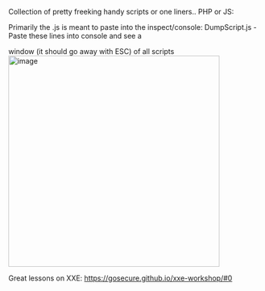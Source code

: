 Collection of pretty freeking handy scripts or one liners.. PHP or JS:

Primarily the .js is meant to paste into the inspect/console:
DumpScript.js - Paste these lines into console and see a <div> window (it should go away with ESC) of all scripts
<img width="419" alt="image" src="https://github.com/djsubstance/Essential-JS-or-PHP-one-liners/assets/20057689/a944fd34-1e76-4001-8962-b97032901427">


Great lessons on XXE: https://gosecure.github.io/xxe-workshop/#0
